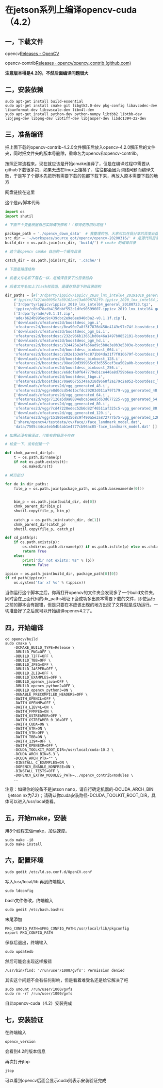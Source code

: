 # 在jetson系列上编译opencv-cuda（4.2）

## 一，下载文件

opencv[Releases - OpenCV](https://opencv.org/releases/)

opencv-contrib[Releases · opencv/opencv_contrib (github.com)](https://github.com/opencv/opencv_contrib/releases)

**注意版本得是4.2的，不然后面编译问题很大**

## 二，安装依赖

```
sudo apt-get install build-essential 
sudo apt-get install cmake git libgtk2.0-dev pkg-config libavcodec-dev libavformat-dev libswscale-dev libv4l-dev
sudo apt-get install python-dev python-numpy libtbb2 libtbb-dev libjpeg-dev libpng-dev libtiff-dev libjasper-dev libdc1394-22-dev
```

## 三，准备编译

把上面下载的opencv-contrib-4.2.0文件解压后放入opencv-4.2.0解压后的文件夹，同时把文件夹的版本号删除，重命名为opencv和opencv-contrilb。

按照正常流程来，现在就应该是开始cmake编译了，但是在编译过程中需要从github下载很多包，如果无法在linux上挂梯子，往往都会因为网络问题而编译失败，于是写了个脚本先把所有需要下载的包都下载下来，再放入原本需要下载的地方

网盘链接在这里

这个是py脚本代码

```python
import os
import shutil

# 下面三个变量根据自己实际情况修改！！都得使用相对路径！

package_path = './opencv_down_data'  # 我整理的包，大家可以在我分享的百度云盘或者csdn下载。
src_dir = '~/workspace/source_got/opencv/opencv-20200316/' # 是源代码目录
build_dir = os.path.join(src_dir, 'build/') # cmake 的编译目录

# 这个是opencv cmake 自创的一个缓存目录

catch_dir = os.path.join(src_dir, '.cache/')

# 下面是路径结构

# 前者文件名和下载名一样，是编译目录下的目录结构

# 后者文件名加上了hash校验值，是缓存目录下的目录结构

dir_paths = [#['3rdparty/ippicv/ippicv_2020_lnx_intel64_20191018_general.tgz',
    #'ippicv/7421de0095c7a39162ae13a6098782f9-ippicv_2020_lnx_intel64_20191018_general.tgz'], # 做到master分支上，导致资源是编译4.3的了
    ['3rdparty/ippicv/ippicv_2019_lnx_intel64_general_20180723.tgz',
    'ippicv/c0bd78adb4156bbf552c1dfe90599607-ippicv_2019_lnx_intel64_general_20180723.tgz'],#这个是4.2的资料
    ['3rdparty/ade/v0.1.1f.zip',
    'ade/b624b995ec9c439cbc2e9e6ee940d3a2-v0.1.1f.zip'],
    ['downloads/xfeatures2d/boostdesc_bgm.i',
    'xfeatures2d/boostdesc/0ea90e7a8f3f7876d450e4149c97c74f-boostdesc_bgm.i'],
    ['downloads/xfeatures2d/boostdesc_bgm_bi.i',
    'xfeatures2d/boostdesc/232c966b13651bd0e46a1497b0852191-boostdesc_bgm_bi.i'],
    ['downloads/xfeatures2d/boostdesc_bgm_hd.i',
    'xfeatures2d/boostdesc/324426a24fa56ad9c5b8e3e0b3e5303e-boostdesc_bgm_hd.i'],
    ['downloads/xfeatures2d/boostdesc_binboost_064.i',
    'xfeatures2d/boostdesc/202e1b3e9fec871b04da31f7f016679f-boostdesc_binboost_064.i'], 
    ['downloads/xfeatures2d/boostdesc_binboost_128.i',
    'xfeatures2d/boostdesc/98ea99d399965c03d555cef3ea502a0b-boostdesc_binboost_128.i'], 
    ['downloads/xfeatures2d/boostdesc_binboost_256.i',
    'xfeatures2d/boostdesc/e6dcfa9f647779eb1ce446a8d759b6ea-boostdesc_binboost_256.i'], 
    ['downloads/xfeatures2d/boostdesc_lbgm.i',
    'xfeatures2d/boostdesc/0ae0675534aa318d9668f2a179c2a052-boostdesc_lbgm.i'], 
    ['downloads/xfeatures2d/vgg_generated_48.i',
    'xfeatures2d/vgg/e8d0dcd54d1bcfdc29203d011a797179-vgg_generated_48.i'], 
    ['downloads/xfeatures2d/vgg_generated_64.i',
    'xfeatures2d/vgg/7126a5d9a8884ebca5aea5d63d677225-vgg_generated_64.i'], 
    ['downloads/xfeatures2d/vgg_generated_80.i',
    'xfeatures2d/vgg/7cd47228edec52b6d82f46511af325c5-vgg_generated_80.i'], 
    ['downloads/xfeatures2d/vgg_generated_120.i',
    'xfeatures2d/vgg/151805e03568c9f490a5e3a872777b75-vgg_generated_120.i'], 
    ['share/opencv4/testdata/cv/face//face_landmark_model.dat',
    'data/7505c44ca4eb54b4ab1e4777cb96ac05-face_landmark_model.dat' ]] 

# 如果还没有编译过，可能有的目录不存在

# 检查一下，没有创建一个

def chmk_parent_dir(p):
    t = os.path.dirname(p)
    if not os.path.exists(t):
        os.makedirs(t)

# 拷贝部分

for de in dir_paths:
    file_p = os.path.join(package_path, os.path.basename(de[0]))
    

    bin_p = os.path.join(build_dir, de[0])
    chmk_parent_dir(bin_p)
    shutil.copy(file_p, bin_p)
    
    catch_p = os.path.join(catch_dir, de[1])
    chmk_parent_dir(catch_p)
    shutil.copy(file_p, catch_p)

def cd_path(p):
    if os.path.exists(p):
        os.chdir(os.path.dirname(p)) if os.path.isfile(p) else os.chdir(p)
        return True
    else:
        print("dir not exists: %s" % (p))
        return False

ippicv = os.path.join(build_dir, package_path[0][0])
if cd_path(ippicv):
    os.system('tar xf %s' % (ippicv))
```

当你运行这个脚本之后，你再打开opencv的文件夹会发现多了一个build文件夹，同时会在上面代码的dir_paths地址下会成功多出原本需要下载的文件，即使运行之前的脚本会有报错，但是只要在本应该出现的地方出现了文件就是成功运行。一切准备好了之后就可以开始编译opencv4.2了。

## 四，开始编译

```
cd opencv/build
sudo cmake \
    -DCMAKE_BUILD_TYPE=Release \
    -DBUILD_PNG=OFF \
    -DBUILD_TIFF=OFF \
    -DBUILD_TBB=OFF \
    -DBUILD_JPEG=OFF \
    -DBUILD_JASPER=OFF \
    -DBUILD_ZLIB=OFF \
    -DBUILD_EXAMPLES=OFF \
    -DBUILD_opencv_java=OFF \
    -DBUILD_opencv_python2=OFF \
    -DBUILD_opencv_python3=ON \
    -DENABLE_PRECOMPILED_HEADERS=OFF \
    -DWITH_OPENCL=OFF \
    -DWITH_OPENMP=OFF \
    -DWITH_LIBV4L=ON \
    -DWITH_FFMPEG=ON \
    -DWITH_GSTREAMER=OFF \
    -DWITH_GSTREAMER_0_10=OFF \
    -DWITH_CUDA=ON \
    -DWITH_GTK=ON \
    -DWITH_VTK=OFF \
    -DWITH_TBB=ON \
    -DWITH_1394=OFF \
    -DWITH_OPENEXR=OFF \
    -DCUDA_TOOLKIT_ROOT_DIR=/usr/local/cuda-10.2 \
    -DCUDA_ARCH_BIN=5.3 \
    -DCUDA_ARCH_PTX="" \
    -DINSTALL_C_EXAMPLES=ON \
    -DOPENCV_ENABLE_NONFREE=ON \
    -DINSTALL_TESTS=OFF \
    -DOPENCV_EXTRA_MODULES_PATH=../opencv_contrib/modules \
    .. 
```

注意：如果你的设备不是jetson nano，请自行确定机器的-DCUDA_ARCH_BIN （jetson nx为7.2）；请确认你cuda安装路径-DCUDA_TOOLKIT_ROOT_DIR，具体可以进入/usr/local查看。

## 五，开始make，安装

用8个线程去做make，加快速度。

```
sudo make -j8
sudo make install 
```

## 六，配置环境

```
sudo gedit /etc/ld.so.conf.d/OpenCV.conf
```

写入/usr/local/lib
再到终端输入

```
sudo ldconfig
```

bash文件修改，终端输入

```
sudo gedit /etc/bash.bashrc
```

末尾添加

```
PKG_CONFIG_PATH=$PKG_CONFIG_PATH:/usr/local/lib/pkgconfig  
export PKG_CONFIG_PATH
```

保存后退出，终端输入

```
sudo updatedb
```

然后可能会出现这样报错

```
/usr/bin/find: '/run/user/1000/gvfs': Permission denied
```

其实这个问题不会有任何影响，但是看着难受名还是给它解决了吧

```
sudo umount /run/user/1000/gvfs
sudo rm -rf /run/user/1000/gvfs
```

自此opencv-cuda（4.2）安装完成

## 七，安装验证

在终端输入

```
opencv_version
```

会看到4.2的版本信息

再次打开jtop

```
jtop
```

可以看到opencv后面会显示cuda则表示安装验证完成